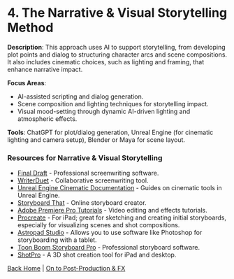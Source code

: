 # 4. The Narrative & Visual Storytelling Method

**Description**: This approach uses AI to support storytelling, from developing plot points and dialog to structuring character arcs and scene compositions. It also includes cinematic choices, such as lighting and framing, that enhance narrative impact.

**Focus Areas**:
- AI-assisted scripting and dialog generation.
- Scene composition and lighting techniques for storytelling impact.
- Visual mood-setting through dynamic AI-driven lighting and atmospheric effects.

**Tools**: ChatGPT for plot/dialog generation, Unreal Engine (for cinematic lighting and camera setup), Blender or Maya for scene layout.

### Resources for Narrative & Visual Storytelling
- [Final Draft](https://www.finaldraft.com/) - Professional screenwriting software.
- [WriterDuet](https://www.writerduet.com/) - Collaborative screenwriting tool.
- [Unreal Engine Cinematic Documentation](https://docs.unrealengine.com/en-US/index.html) - Guides on cinematic tools in Unreal Engine.
- [Storyboard That](https://www.storyboardthat.com/) - Online storyboard creator.
- [Adobe Premiere Pro Tutorials](https://helpx.adobe.com/premiere-pro/tutorials.html) - Video editing and effects tutorials.
- [Procreate](https://procreate.art/) - For iPad; great for sketching and creating initial storyboards, especially for visualizing scenes and shot compositions.
- [Astropad Studio](https://astropad.com/product/studio/) - Allows you to use software like Photoshop for storyboarding with a tablet.
- [Toon Boom Storyboard Pro](https://www.toonboom.com/products/storyboardpro) - Professional storyboard software.
- [ShotPro](https://www.shotpro.com/) - A 3D shot creation tool for iPad and desktop.

[Back Home](/) |  [On to Post-Production & FX](post-production-fx.md)
